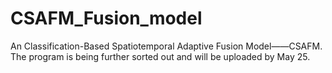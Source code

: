 # CSAFM_Fusion_model
An Classification-Based Spatiotemporal Adaptive Fusion Model——CSAFM.
The program is being further sorted out and will be uploaded by May 25.
